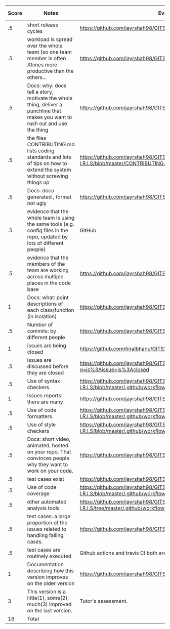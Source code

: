 | Score | Notes                                                                                                                         | Evidence                                                                                                        | Self-Assessment |
| ----- | ----------------------------------------------------------------------------------------------------------------------------- | --------------------------------------------------------------------------------------------------------------- | --------------- |
| .5    | short release cycles                                                                                                          | https://github.com/jayrshah98/GITS2.1-I.R.I.S/releases                                                          | 0.5             |
| .5    | workload is spread over the whole team (so one team member is often Xtimes more productive than the others...                 | https://github.com/jayrshah98/GITS2.1-I.R.I.S/pulse                                                             | 0.5             |
| .5    | Docs: why: docs tell a story, motivate the whole thing, deliver a punchline that makes you want to rush out and use the thing | https://github.com/jayrshah98/GITS2.1-I.R.I.S/blob/master/README.md                                             | 0.5             |
| .5    | the files CONTRIBUTING.md lists coding standards and lots of tips on how to extend the system without screwing things up      | https://github.com/jayrshah98/GITS2.1-I.R.I.S/blob/master/CONTRIBUTING.md                                       | 0.5             |
| .5    | Docs: doco generated , format not ugly                                                                                        | https://github.com/jayrshah98/GITS2.1-I.R.I.S/tree/master/docs                                                  | 0.5             |
| .5    | evidence that the whole team is using the same tools (e.g. config files in the repo, updated by lots of different people)     | GitHub                                                                                                          | 0.5             |
| .5    | evidence that the members of the team are working across multiple places in the code base                                     | https://github.com/jayrshah98/GITS2.1-I.R.I.S/graphs/contributors                                               | 0.5             |
| 1     | Docs: what: point descriptions of each class/function (in isolation)                                                          | https://github.com/jayrshah98/GITS2.1-I.R.I.S/tree/master/docs                                                  | 0.5             |
| .5    | Number of commits: by different people                                                                                        | https://github.com/jayrshah98/GITS2.1-I.R.I.S/graphs/contributors                                               | 0.5             |
| 1     | issues are being closed                                                                                                       | https://github.com/hiralbhanu/GITS2.1-I.R.I.S/issues                                                            | 3               |
| .5    | issues are discussed before they are closed                                                                                   | https://github.com/jayrshah98/GITS2.1-I.R.I.S/issues?q=is%3Aissue+is%3Aclosed                                   | 0.5             |
| .5    | Use of syntax checkers.                                                                                                       | https://github.com/jayrshah98/GITS2.1-I.R.I.S/blob/master/.github/workflows/Style_Checker_and_Prettify_Code.yml | 0.5             |
| 1     | Issues reports: there are many                                                                                                | https://github.com/jayrshah98/GITS2.1-I.R.I.S/issues                                                            | 1               |
| .5    | Use of code formatters.                                                                                                       | https://github.com/jayrshah98/GITS2.1-I.R.I.S/blob/master/.github/workflows/Style_Checker_and_Prettify_Code.yml | 0.5             |
| .5    | Use of style checkers                                                                                                         | https://github.com/jayrshah98/GITS2.1-I.R.I.S/blob/master/.github/workflows/Style_Checker_and_Prettify_Code.yml | 0.5             |
| .5    | Docs: short video, animated, hosted on your repo. That convinces people why they want to work on your code.                   | https://github.com/jayrshah98/GITS2.1-I.R.I.S/blob/master/README.md                                             | 0.5             |
| .5    | test cases exist                                                                                                              | https://github.com/jayrshah98/GITS2.1-I.R.I.S/tree/master/test                                                  | 0.5             |
| .5    | Use of code coverage                                                                                                          | https://github.com/jayrshah98/GITS2.1-I.R.I.S/blob/master/.github/workflows/codecov.yml                         | 0.5             |
| .5    | other automated analysis tools                                                                                                | https://github.com/jayrshah98/GITS2.1-I.R.I.S/tree/master/.github/workflows                                     | 0.5             |
| .5    | test cases:.a large proportion of the issues related to handling failing cases.                                               | https://github.com/jayrshah98/GITS2.1-I.R.I.S/issues                                                            | 0.5             |
| .5    | test cases are routinely executed                                                                                             | Github actions and travis CI both are conducting regular tests                                                  | 0.5             |
| 1     | Documentation describing how this version improves on the older version                                                       | https://github.com/jayrshah98/GITS2.1-I.R.I.S/blob/master/README.md                                             | 1               |
| 3     | This version is a little(1), some(2), much(3) improved on the last version.                                                   | Tutor's assessment.                                                                                             |
| 16    | Total                                                                                                                         |
